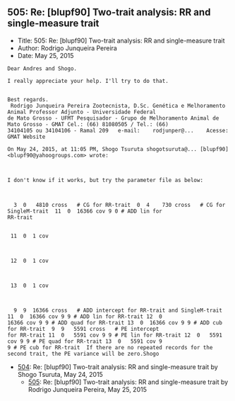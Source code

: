 ## 505: Re: [blupf90] Two-trait analysis: RR and single-measure trait

- Title: 505: Re: [blupf90] Two-trait analysis: RR and single-measure trait
- Author: Rodrigo Junqueira Pereira
- Date: May 25, 2015
```
Dear Andres and Shogo.

I really appreciate your help. I'll try to do that.


Best regards.
 Rodrigo Junqueira Pereira Zootecnista, D.Sc. Genética e Melhoramento Animal Professor Adjunto - Universidade Federal
de Mato Grosso - UFMT Pesquisador - Grupo de Melhoramento Animal de Mato Grosso - GMAT Cel.: (66) 81080505 / Tel.: (66)
34104105 ou 34104106 - Ramal 209   e-mail:    rodjunper@...    Acesse:	 GMAT Website 

On May 24, 2015, at 11:05 PM, Shogo Tsuruta shogotsuruta@... [blupf90] <blupf90@yahoogroups.com> wrote:



I don't know if it works, but try the parameter file as below:



  3  0	 4810 cross   # CG for RR-trait  0  4	 730 cross   # CG for SingleM-trait  11  0  16366 cov 9 0 # ADD lin for
RR-trait


 11  0	1 cov



 12  0	1 cov



 13  0	1 cov



  9  9	16366 cross   # ADD intercept for RR-trait and SingleM-trait 11  0  16366 cov 9 9 # ADD lin for RR-trait 12  0 
16366 cov 9 9 # ADD quad for RR-trait 13  0  16366 cov 9 9 # ADD cub for RR-trait  9  9   5591 cross   # PE intercept
for RR-trait 11  0   5591 cov 9 9 # PE lin for RR-trait 12  0	5591 cov 9 9 # PE quad for RR-trait 13	0   5591 cov 9
9 # PE cub for RR-trait  If there are no repeated records for the second trait, the PE variance will be zero.Shogo
```

- [504](0504.md): Re: [blupf90] Two-trait analysis: RR and single-measure trait by Shogo Tsuruta, May 24, 2015
    - [505](0505.md): Re: [blupf90] Two-trait analysis: RR and single-measure trait by Rodrigo Junqueira Pereira, May 25, 2015

